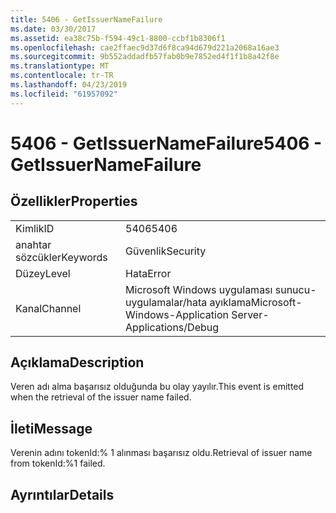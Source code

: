 ```yaml
---
title: 5406 - GetIssuerNameFailure
ms.date: 03/30/2017
ms.assetid: ea38c75b-f594-49c1-8800-ccbf1b8306f1
ms.openlocfilehash: cae2ffaec9d37d6f8ca94d679d221a2068a16ae3
ms.sourcegitcommit: 9b552addadfb57fab0b9e7852ed4f1f1b8a42f8e
ms.translationtype: MT
ms.contentlocale: tr-TR
ms.lasthandoff: 04/23/2019
ms.locfileid: "61957092"
---
```

# <a name="5406---getissuernamefailure"></a><span data-ttu-id="7a416-102">5406 - GetIssuerNameFailure</span><span class="sxs-lookup"><span data-stu-id="7a416-102">5406 - GetIssuerNameFailure</span></span>
## <a name="properties"></a><span data-ttu-id="7a416-103">Özellikler</span><span class="sxs-lookup"><span data-stu-id="7a416-103">Properties</span></span>  
  
|||  
|-|-|  
|<span data-ttu-id="7a416-104">Kimlik</span><span class="sxs-lookup"><span data-stu-id="7a416-104">ID</span></span>|<span data-ttu-id="7a416-105">5406</span><span class="sxs-lookup"><span data-stu-id="7a416-105">5406</span></span>|  
|<span data-ttu-id="7a416-106">anahtar sözcükler</span><span class="sxs-lookup"><span data-stu-id="7a416-106">Keywords</span></span>|<span data-ttu-id="7a416-107">Güvenlik</span><span class="sxs-lookup"><span data-stu-id="7a416-107">Security</span></span>|  
|<span data-ttu-id="7a416-108">Düzey</span><span class="sxs-lookup"><span data-stu-id="7a416-108">Level</span></span>|<span data-ttu-id="7a416-109">Hata</span><span class="sxs-lookup"><span data-stu-id="7a416-109">Error</span></span>|  
|<span data-ttu-id="7a416-110">Kanal</span><span class="sxs-lookup"><span data-stu-id="7a416-110">Channel</span></span>|<span data-ttu-id="7a416-111">Microsoft Windows uygulaması sunucu-uygulamalar/hata ayıklama</span><span class="sxs-lookup"><span data-stu-id="7a416-111">Microsoft-Windows-Application Server-Applications/Debug</span></span>|  
  
## <a name="description"></a><span data-ttu-id="7a416-112">Açıklama</span><span class="sxs-lookup"><span data-stu-id="7a416-112">Description</span></span>  
 <span data-ttu-id="7a416-113">Veren adı alma başarısız olduğunda bu olay yayılır.</span><span class="sxs-lookup"><span data-stu-id="7a416-113">This event is emitted when the retrieval of the issuer name failed.</span></span>  
  
## <a name="message"></a><span data-ttu-id="7a416-114">İleti</span><span class="sxs-lookup"><span data-stu-id="7a416-114">Message</span></span>  
 <span data-ttu-id="7a416-115">Verenin adını tokenId:% 1 alınması başarısız oldu.</span><span class="sxs-lookup"><span data-stu-id="7a416-115">Retrieval of issuer name from tokenId:%1 failed.</span></span>  
  
## <a name="details"></a><span data-ttu-id="7a416-116">Ayrıntılar</span><span class="sxs-lookup"><span data-stu-id="7a416-116">Details</span></span>
